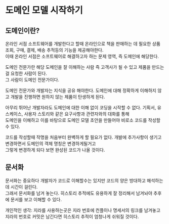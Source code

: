 # 도메인 모델 시작하기

## 도메인이란?
온라인 서점 소프트웨어를 개발한다고 할때 온라인으로 책을 판매하는 데 필요한 상품 조회, 구매, 결제, 배송 추적등의 기능을 제공해야한다.   
이때 온라인 서점은 소프트웨어로 해결하고자 하는 문제 영역, 즉 도메인에 해당한다.   
   
도메인 전문가란 해당 도메인을 잘 이해하는 사람 즉 고객사가 될 수 있고 제품을 만드는걸 요청한 사람이 된다.   
그 사람이 도메인 전문가이다.   
   
도메인 전문가와 개발자는 지식을 공유 해야한다. 도메인에 대해 정확하게 이해하지 않고 개발을 진행하면 원하지 않는 제품이 탄생하게 된다.   
   
아무리 뛰어난 개발자라도 도메인에 대한 이해 없이 코딩을 시작할 수 없다. 기획서, 유스케이스, 사용자 스토리와 같은 요구사항과 관련자와의 대화를 통해   
도메인을 이해하고 이를 바탕으로 도메인 모델 초안을 만들어야 비로소 코드를 작성할 수 있다.   
   
코드를 작성할때 작명을 처음부터 완벽하게 할 필요가 없다. 개발에 추가사항이 생기고 변경하면서 도메인의 객체 명칭은 변경하게될거고   
그렇게 변경하게 되다 보면 완성된 코드가 나올 것이다.   

## 문서화
문서화는 중요하다 개발자가 코드로 이해할수는 있지만 코드의 양은 방대하고 해석하는데 시간이 걸린다.   
그래서 문서화를 남겨 놓는다. 히스토리 추적에도 유용하게 잘 정리해서 남겨놔야 추후에 문서를 보고 이해할 수 있다.   

개인적인 생각: 지라를 사용하는곳은 지라 번호에 컨플이나 명세서의 링크를 남겨놓고 지라의 번호로 커밋은 남긴다면 히스토리 추적이 엄청나게 쉬워질 것이다.   
